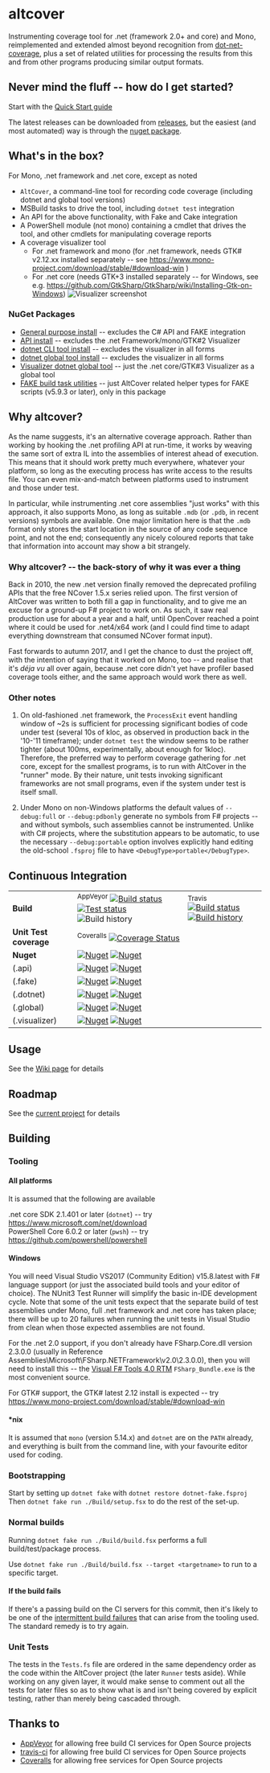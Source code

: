 # altcover
Instrumenting coverage tool for .net (framework 2.0+  and core) and Mono, reimplemented and extended almost beyond recognition from [dot-net-coverage](https://github.com/SteveGilham/dot-net-coverage), plus a set of related utilities for processing the results from this and from other programs producing similar output formats.

## Never mind the fluff -- how do I get started?

Start with the [Quick Start guide](https://github.com/SteveGilham/altcover/wiki/QuickStart-Guide)

The latest releases can be downloaded from [releases](https://github.com/SteveGilham/altcover/releases), but the easiest (and most automated) way is through the [nuget package](https://www.nuget.org/packages/AltCover).

## What's in the box?

For Mono, .net framework and .net core, except as noted

* `AltCover`, a command-line tool for recording code coverage (including dotnet and global tool versions)
* MSBuild tasks to drive the tool, including `dotnet test` integration
* An API for the above functionality, with Fake and Cake integration
* A PowerShell module (not mono) containing a cmdlet that drives the tool, and other cmdlets for manipulating coverage reports
* A coverage visualizer tool 
  * For .net framework and mono (for .net framework, needs GTK# v2.12.xx installed separately -- see https://www.mono-project.com/download/stable/#download-win )
  * For .net core (needs GTK+3 installed separately -- for Windows, see e.g. https://github.com/GtkSharp/GtkSharp/wiki/Installing-Gtk-on-Windows)
  ![Visualizer screenshot](./AltCover.Visualizer/Screenshot.png)
    
### NuGet Packages
* [General purpose install](https://www.nuget.org/packages/AltCover) -- excludes the C# API and FAKE integration
* [API install](https://www.nuget.org/packages/AltCover.api) -- excludes the .net Framework/mono/GTK#2 Visualizer
* [dotnet CLI tool install](https://www.nuget.org/packages/AltCover.dotnet) -- excludes the visualizer in all forms
* [dotnet global tool install](https://www.nuget.org/packages/AltCover.global) -- excludes the visualizer in all forms
* [Visualizer dotnet global tool](https://www.nuget.org/packages/AltCover.visualizer) -- just the .net core/GTK#3 Visualizer as a global tool
* [FAKE build task utilities](https://www.nuget.org/packages/AltCover.Fake) -- just AltCover related helper types for FAKE scripts (v5.9.3 or later), only in this package

## Why altcover?
As the name suggests, it's an alternative coverage approach.  Rather than working by hooking the .net profiling API at run-time, it works by weaving the same sort of extra IL into the assemblies of interest ahead of execution.  This means that it should work pretty much everywhere, whatever your platform, so long as the executing process has write access to the results file.  You can even mix-and-match between platforms used to instrument and those under test.

In particular, while instrumenting .net core assemblies "just works" with this approach, it also supports Mono, as long as suitable `.mdb` (or `.pdb`, in recent versions) symbols are available.  One major limitation here is that the `.mdb` format only stores the start location in the source of any code sequence point, and not the end; consequently any nicely coloured reports that take that information into account may show a bit strangely.  

### Why altcover? -- the back-story of why it was ever a thing

Back in 2010, the new .net version finally removed the deprecated profiling APIs that the free NCover 1.5.x series relied upon.  The first version of AltCover was written to both fill a gap in functionality, and to give me an excuse for a ground-up F# project to work on.  As such, it saw real production use for about a year and a half, until OpenCover reached a point where it could be used for .net4/x64 work (and I could find time to adapt everything downstream that consumed NCover format input).

Fast forwards to autumn 2017, and I get the chance to dust the project off, with the intention of saying that it worked on Mono, too -- and realise that it's _déja vu_ all over again, because .net core didn't yet have profiler based coverage tools either, and the same approach would work there as well.

### Other notes

1. On old-fashioned .net framework, the `ProcessExit` event handling window of ~2s is sufficient for processing significant bodies of code under test (several 10s of kloc, as observed in production back in the '10-'11 timeframe); under `dotnet test` the window seems to be rather tighter (about 100ms, experimentally, about enough for 1kloc).  Therefore, the preferred way to perform coverage gathering for .net core, except for the smallest programs, is to run with AltCover in the "runner" mode.  By their nature, unit tests invoking significant frameworks are not small programs, even if the system under test is itself small.

2. Under Mono on non-Windows platforms the default values of `--debug:full` or `--debug:pdbonly` generate no symbols from F# projects -- and without symbols, such assemblies cannot be instrumented.  Unlike with C# projects, where the substitution appears to be automatic, to use the necessary `--debug:portable` option involves explicitly hand editing the old-school `.fsproj` file to have `<DebugType>portable</DebugType>`.  


## Continuous Integration


| | | |
| --- | --- | --- | 
| **Build** | <sup>AppVeyor</sup> [![Build status](https://img.shields.io/appveyor/ci/SteveGilham/altcover/master.svg)](https://ci.appveyor.com/project/SteveGilham/altcover) [![Test status](https://img.shields.io/appveyor/tests/SteveGilham/altcover/master.svg)](https://ci.appveyor.com/project/SteveGilham/altcover) ![Build history](https://buildstats.info/appveyor/chart/SteveGilham/altcover?branch=master) | <sup>Travis</sup> [![Build status](https://travis-ci.org/SteveGilham/altcover.svg?branch=master)](https://travis-ci.org/SteveGilham/altcover#) [![Build history](https://buildstats.info/travisci/chart/SteveGilham/altcover?branch=master)](https://travis-ci.org/SteveGilham/altcover/builds)|
| **Unit Test coverage** | <sup>Coveralls</sup> [![Coverage Status](https://coveralls.io/repos/github/SteveGilham/altcover/badge.svg?branch=master)](https://coveralls.io/github/SteveGilham/altcover?branch=master) |
| **Nuget** | [![Nuget](https://buildstats.info/nuget/AltCover)](http://nuget.org/packages/AltCover) [![Nuget](https://img.shields.io/nuget/vpre/AltCover.svg)](http://nuget.org/packages/AltCover) |
| (.api) | [![Nuget](https://buildstats.info/nuget/altcover.api)](http://nuget.org/packages/altcover.api) [![Nuget](https://img.shields.io/nuget/vpre/altcover.api.svg)](http://nuget.org/packages/altcover.api) |
| (.fake) | [![Nuget](https://buildstats.info/nuget/altcover.fake)](http://nuget.org/packages/altcover.fake) [![Nuget](https://img.shields.io/nuget/vpre/altcover.fake.svg)](http://nuget.org/packages/altcover.fake) |
| (.dotnet) | [![Nuget](https://buildstats.info/nuget/altcover.dotnet)](http://nuget.org/packages/altcover.dotnet) [![Nuget](https://img.shields.io/nuget/vpre/altcover.dotnet.svg)](http://nuget.org/packages/altcover.dotnet) |
| (.global) | [![Nuget](https://buildstats.info/nuget/altcover.global)](http://nuget.org/packages/altcover.global) [![Nuget](https://img.shields.io/nuget/vpre/altcover.global.svg)](http://nuget.org/packages/altcover.global) |
| (.visualizer) | [![Nuget](https://buildstats.info/nuget/altcover.visualizer)](http://nuget.org/packages/altcover.visualizer) [![Nuget](https://img.shields.io/nuget/vpre/altcover.visualizer.svg)](http://nuget.org/packages/altcover.visualizer) |

## Usage

See the [Wiki page](https://github.com/SteveGilham/altcover/wiki/Usage) for details

## Roadmap

See the [current project](https://github.com/SteveGilham/altcover/projects/7) for details

## Building

### Tooling

#### All platforms

It is assumed that the following are available

.net core SDK 2.1.401 or later (`dotnet`) -- try https://www.microsoft.com/net/download  
PowerShell Core 6.0.2 or later (`pwsh`) -- try https://github.com/powershell/powershell

#### Windows

You will need Visual Studio VS2017 (Community Edition) v15.8.latest with F# language support (or just the associated build tools and your editor of choice).  The NUnit3 Test Runner will simplify the basic in-IDE development cycle.  Note that some of the unit tests expect that the separate build of test assemblies under Mono, full .net framework and .net core has taken place; there will be up to 20 failures when running the unit tests in Visual Studio from clean when those expected assemblies are not found.

For the .net 2.0 support, if you don't already have FSharp.Core.dll version 2.3.0.0 (usually in Reference Assemblies\Microsoft\FSharp\.NETFramework\v2.0\2.3.0.0), then you will need to install this -- the [Visual F# Tools 4.0 RTM](https://www.microsoft.com/en-us/download/details.aspx?id=48179) `FSharp_Bundle.exe` is the most convenient source. 

For GTK# support, the GTK# latest 2.12 install is expected -- try https://www.mono-project.com/download/stable/#download-win  

#### *nix

It is assumed that `mono` (version 5.14.x) and `dotnet` are on the `PATH` already, and everything is built from the command line, with your favourite editor used for coding.

### Bootstrapping

Start by setting up `dotnet fake` with `dotnet restore dotnet-fake.fsproj`
Then `dotnet fake run ./Build/setup.fsx` to do the rest of the set-up.

### Normal builds

Running `dotnet fake run ./Build/build.fsx` performs a full build/test/package process.

Use `dotnet fake run ./Build/build.fsx --target <targetname>` to run to a specific target.

#### If the build fails

If there's a passing build on the CI servers for this commit, then it's likely to be one of the [intermittent build failures](https://github.com/SteveGilham/altcover/wiki/Intermittent-build-issues) that can arise from the tooling used. The standard remedy is to try again.

### Unit Tests

The tests in the `Tests.fs` file are ordered in the same dependency order as the code within the AltCover project (the later `Runner` tests aside).  While working on any given layer, it would make sense to comment out all the tests for later files so as to show what is and isn't being covered by explicit testing, rather than merely being cascaded through.

## Thanks to

* [AppVeyor](https://ci.appveyor.com/project/SteveGilham/altcover) for allowing free build CI services for Open Source projects
* [travis-ci](https://travis-ci.org/SteveGilham/altcover) for allowing free build CI services for Open Source projects
* [Coveralls](https://coveralls.io/r/SteveGilham/altcover) for allowing free services for Open Source projects
